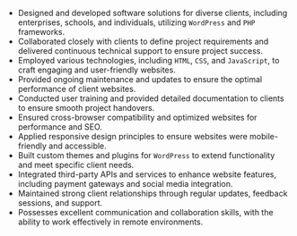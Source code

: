 - Designed and developed software solutions for diverse clients, including enterprises, schools, and individuals, utilizing `WordPress` and `PHP` frameworks.
- Collaborated closely with clients to define project requirements and delivered continuous technical support to ensure project success.
- Employed various technologies, including `HTML`, `CSS`, and `JavaScript`, to craft engaging and user-friendly websites.
- Provided ongoing maintenance and updates to ensure the optimal performance of client websites.
- Conducted user training and provided detailed documentation to clients to ensure smooth project handovers.
- Ensured cross-browser compatibility and optimized websites for performance and SEO.
- Applied responsive design principles to ensure websites were mobile-friendly and accessible.
- Built custom themes and plugins for `WordPress` to extend functionality and meet specific client needs.
- Integrated third-party APIs and services to enhance website features, including payment gateways and social media integration.
- Maintained strong client relationships through regular updates, feedback sessions, and support.
- Possesses excellent communication and collaboration skills, with the ability to work effectively in remote environments.
